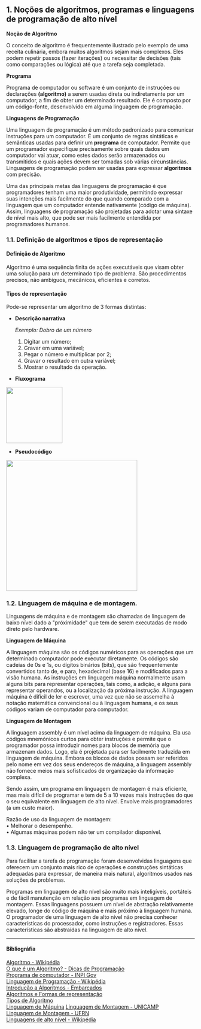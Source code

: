 ## 1. Noções de algoritmos, programas e linguagens de programação de alto nível  

**Noção de Algoritmo**

O conceito de algoritmo é frequentemente ilustrado pelo exemplo de uma receita culinária, embora muitos algoritmos sejam mais complexos. Eles podem repetir passos (fazer iterações) ou necessitar de decisões (tais como comparações ou lógica) até que a tarefa seja completada.

**Programa**

Programa de computador ou software é um conjunto de instruções ou declarações **(algoritmo)** a serem usadas direta ou indiretamente por um computador, a fim de obter um determinado resultado. Ele é composto por um código-fonte, desenvolvido em alguma linguagem de programação.

**Linguagens de Programação**

Uma linguagem de programação é um método padronizado para comunicar instruções para um computador. É um conjunto de regras sintáticas e semânticas usadas para definir um **programa** de computador. Permite que um programador especifique precisamente sobre quais dados um computador vai atuar, como estes dados serão armazenados ou transmitidos e quais ações devem ser tomadas sob várias circunstâncias. Linguagens de programação podem ser usadas para expressar **algoritmos** com precisão.  

Uma das principais metas das linguagens de programação é que programadores tenham uma maior produtividade, permitindo expressar suas intenções mais facilmente do que quando comparado com a linguagem que um computador entende nativamente (código de máquina). Assim, linguagens de programação são projetadas para adotar uma sintaxe de nível mais alto, que pode ser mais facilmente entendida por programadores humanos. 

### 1.1. Definição de algoritmos e tipos de representação  

#### Definição de Algoritmo

Algoritmo é uma sequência finita de ações executáveis que visam obter uma solução para um determinado tipo de problema. São procedimentos precisos, não ambíguos, mecânicos, eficientes e corretos. 

#### Tipos de representação

Pode-se representar um algoritmo de 3 formas distintas:

 * **Descrição narrativa**
 
   *Exemplo: Dobro de um número*

    1. Digitar um número;  
    2. Gravar em uma variável;  
    3. Pegar o número e multiplicar por 2;  
    4. Gravar o resultado em outra variável;
    5. Mostrar o resultado da operação.  
 
 * **Fluxograma**
 <p>
  <img src="https://dicasdeprogramacao.com.br/images/o-que-e-algoritmo/Fluxograma.gif" width="150">
</p>

 * **Pseudocódigo**
 <p>
  <img src="http://www.cristiancechinel.pro.br/my_files/algorithms/bookhtml/img14.png" width="350">
</p>
 
### 1.2. Linguagem de máquina e de montagem. 

Linguagens de máquina e de montagem são chamadas de linguagem de baixo nível dado a "próximidade" que tem de serem executadas de modo direto pelo hardware. 

**Linguagem de Máquina**

A linguagem máquina são os códigos numéricos para as operações que um determinado computador pode executar diretamente. Os códigos são cadeias de 0s e 1s, ou dígitos binários (bits), que são frequentemente convertidos tanto de, e para, hexadecimal (base 16) e modificados para a visão humana. As instruções em linguagem máquina normalmente usam alguns bits para representar operações, tais como, a adição, e alguns para representar operandos, ou a localização da próxima instrução. A linguagem máquina é difícil de ler e escrever, uma vez que não se assemelha à notação matemática convencional ou à linguagem humana, e os seus códigos variam de computador para computador.

**Linguagem de Montagem**

A linguagem assembly é um nível acima da linguagem de máquina. Ela usa códigos mnemónicos curtos para obter instruções e permite que o programador possa introduzir nomes para blocos de memória que armazenam dados. Logo, ela é projetada para ser facilmente traduzida em linguagem de máquina. Embora os blocos de dados possam ser referidos pelo nome em vez dos seus endereços de máquina, a linguagem assembly não fornece meios mais sofisticados de organização da informação complexa.

Sendo assim, um programa em linguagem de montagem é mais eficiente, mas mais difícil de programar e tem de 5 a 10 vezes mais instruções do que o seu equivalente em linguagem de alto nível. Envolve mais programadores (a um custo maior).

Razão de uso da linguagem de montagem:  
• Melhorar o desempenho.  
• Algumas máquinas podem não ter um compilador disponível.  

### 1.3. Linguagem de programação de alto nível  

Para facilitar a tarefa de programação foram desenvolvidas linguagens que oferecem um conjunto mais rico de operações e construções sintáticas adequadas para expressar, de maneira mais natural, algoritmos usados nas soluções de problemas. 

Programas em linguagem de alto nível são muito mais inteligíveis, portáteis e de fácil manutenção em relação aos programas em linguagem de montagem. Essas linguagens possuem um nível de abstração relativamente elevado, longe do código de máquina e mais próximo à linguagem humana. O programador de uma linguagem de alto nível não precisa conhecer características do processador, como instruções e registradores. Essas características são abstraídas na linguagem de alto nível.

----------
#### Bibliográfia 

[Algoritmo - Wikipédia](https://pt.wikipedia.org/wiki/Algoritmo#Programa_de_Computador)  
[O que é um Algoritmo? - Dicas de Programação](https://dicasdeprogramacao.com.br/o-que-e-algoritmo/)  
[Programa de computador - INPI Gov](http://www.inpi.gov.br/menu-servicos/programa-de-computador/guia-completo-de-programa-de-computador)  
[Linguagem de Programação - Wikipédia](https://pt.wikipedia.org/wiki/Linguagem_de_programa%C3%A7%C3%A3o)  
[Introdução a Algoritmos - Embarcados](https://www.embarcados.com.br/serie/introducao-a-algoritmos/)  
[Algoritmos e Formas de representação](https://www.ebah.com.br/content/ABAAAhB-gAC/algoritmo-formas-representacao)  
[Tipos de Algoritmo](https://oliveiraweb.com.br/tipos-de-algoritmos/)  
[Linguagem de Máquina](http://knoow.net/ciencinformtelec/informatica/linguagem-maquina/)
[Linguagem de Montagem - UNICAMP](https://ftp.dca.fee.unicamp.br/pub/docs/ea871/apostila_C/LinguagemMontagem.pdf)  
[Linguagem de Montagem - UFRN](https://www.dca.ufrn.br/~pablo/FTP/arq_de_comp/apostilha/capitulo7.pdf)  
[Linguagens de alto nível - Wikipédia](https://pt.wikipedia.org/wiki/Linguagem_de_programa%C3%A7%C3%A3o_de_alto_n%C3%ADvel)
